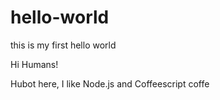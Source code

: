 # hello-world
this is my first hello world

Hi Humans!

Hubot here, I like Node.js and Coffeescript
coffe